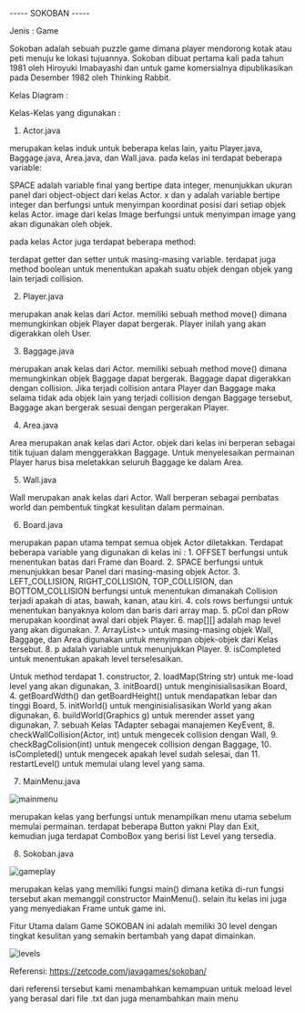 ----- SOKOBAN -----

Jenis : Game

Sokoban adalah sebuah puzzle game dimana player mendorong kotak atau peti menuju ke lokasi tujuannya. Sokoban dibuat pertama kali pada tahun 1981 oleh Hiroyuki Imabayashi dan untuk game komersialnya dipublikasikan pada Desember 1982 oleh Thinking Rabbit.

Kelas Diagram :



Kelas-Kelas yang digunakan :

1. Actor.java

merupakan kelas induk untuk beberapa kelas lain, yaitu Player.java, Baggage.java, Area.java, dan Wall.java. 
pada kelas ini terdapat beberapa variable:

SPACE adalah variable final yang bertipe data integer, menunjukkan ukuran panel dari object-object dari kelas Actor. 
x dan y adalah variable bertipe integer dan berfungsi untuk menyimpan koordinat posisi dari setiap objek kelas Actor. 
image dari kelas Image berfungsi untuk menyimpan image yang akan digunakan oleh objek.

pada kelas Actor juga terdapat beberapa method:

terdapat getter dan setter untuk masing-masing variable. 
terdapat juga method boolean untuk menentukan apakah suatu objek dengan objek yang lain terjadi collision.

2. Player.java

merupakan anak kelas dari Actor. 
memiliki sebuah method move() dimana memungkinkan objek Player dapat bergerak. 
Player inilah yang akan digerakkan oleh User. 

3. Baggage.java

merupakan anak kelas dari Actor. 
memiliki sebuah method move() dimana memungkinkan objek Baggage dapat bergerak.
Baggage dapat digerakkan dengan collision. Jika terjadi collision antara Player dan Baggage maka selama tidak ada objek lain yang terjadi collision dengan Baggage tersebut, Baggage akan bergerak sesuai dengan pergerakan Player.

4. Area.java

Area merupakan anak kelas dari Actor. 
objek dari kelas ini berperan sebagai titik tujuan dalam menggerakkan Baggage. Untuk menyelesaikan permainan Player harus bisa meletakkan seluruh Baggage ke dalam Area.

5. Wall.java

Wall merupakan anak kelas dari Actor. 
Wall berperan sebagai pembatas world dan pembentuk tingkat kesulitan dalam permainan.

6. Board.java

merupakan papan utama tempat semua objek Actor diletakkan. 
Terdapat beberapa variable yang digunakan di kelas ini :
        1. OFFSET berfungsi untuk menentukan batas dari Frame dan Board.
        2. SPACE berfungsi untuk menunjukkan besar Panel dari masing-masing objek Actor.
        3. LEFT_COLLISION, RIGHT_COLLISION, TOP_COLLISION, dan BOTTOM_COLLISION berfungsi untuk menentukan dimanakah Collision terjadi apakah di atas, bawah, kanan, atau kiri.
        4. cols rows berfungsi untuk menentukan banyaknya kolom dan baris dari array map.
        5. pCol dan pRow merupakan koordinat awal dari objek Player.
        6. map[][] adalah map level yang akan digunakan.
        7. ArrayList<> untuk masing-masing objek Wall, Baggage, dan Area digunakan untuk menyimpan objek-objek dari Kelas tersebut.
        8. p adalah variable untuk menunjukkan Player.
        9. isCompleted untuk menentukan apakah level terselesaikan.

Untuk method terdapat 
        1. constructor, 
        2. loadMap(String str) untuk me-load level yang akan digunakan, 
        3. initBoard() untuk menginisialisasikan Board, 
        4. getBoardWdth() dan getBoardHeight() untuk mendapatkan lebar dan tinggi Board, 
        5. initWorld() untuk menginisialisasikan World yang akan digunakan, 
        6. buildWorld(Graphics g) untuk merender asset yang digunakan, 
        7. sebuah Kelas TAdapter sebagai manajemen KeyEvent, 
        8. checkWallCollision(Actor, int) untuk mengecek collision dengan Wall, 
        9. checkBagColision(int) untuk mengecek collision dengan Baggage, 
        10. isCompleted() untuk mengecek apakah level sudah selesai, dan 
        11. restartLevel() untuk memulai ulang level yang sama.

7. MainMenu.java

![mainmenu](https://user-images.githubusercontent.com/57482751/104798660-32770200-57fb-11eb-855d-3002cd3e00e9.PNG)

merupakan kelas yang berfungsi untuk menampilkan menu utama sebelum memulai permainan. 
terdapat beberapa Button yakni Play dan Exit, kemudian juga terdapat ComboBox yang berisi list Level yang tersedia.

8. Sokoban.java

![gameplay](https://user-images.githubusercontent.com/57482751/104798714-93063f00-57fb-11eb-98a1-72bbe13abdc9.PNG)

merupakan kelas yang memiliki fungsi main() dimana ketika di-run fungsi tersebut akan memanggil constructor MainMenu().
selain itu kelas ini juga yang menyediakan Frame untuk game ini.

Fitur Utama dalam Game SOKOBAN ini adalah memiliki 30 level dengan tingkat kesulitan yang semakin bertambah yang dapat dimainkan.

![levels](https://user-images.githubusercontent.com/57482751/104798779-f42e1280-57fb-11eb-99e8-245059107e8e.PNG)

Referensi:
https://zetcode.com/javagames/sokoban/

dari referensi tersebut kami menambahkan kemampuan untuk meload level yang berasal dari file .txt dan juga menambahkan main menu

